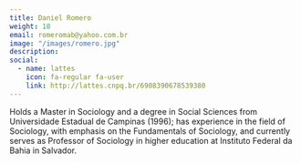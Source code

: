 ```yaml
---
title: Daniel Romero
weight: 18
email: romeromab@yahoo.com.br
image: "/images/romero.jpg"
description: 
social:
  - name: lattes
    icon: fa-regular fa-user
    link: http://lattes.cnpq.br/6908390678539380
---
```


Holds a Master in Sociology and a degree in Social Sciences from Universidade Estadual de Campinas (1996); has experience in the field of Sociology, with emphasis on the Fundamentals of Sociology, and currently serves as Professor of Sociology in higher education at Instituto Federal da Bahia in Salvador.